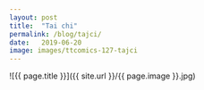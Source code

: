 ```yaml
---
layout: post
title:  "Tai chi"
permalink: /blog/tajci/
date:   2019-06-20
image: images/ttcomics-127-tajci
---
```

![{{ page.title }}]({{ site.url }}/{{ page.image }}.jpg)
